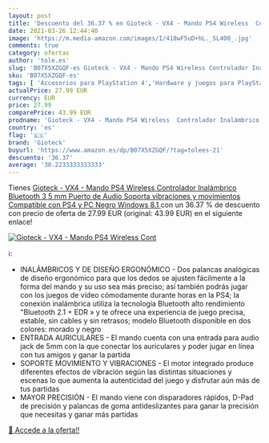 ```yaml
---
layout: post
title: 'Descuento del 36.37 % en Gioteck - VX4 - Mando PS4 Wireless  Cont'
date: 2021-03-26 12:44:40
image: 'https://m.media-amazon.com/images/I/418wF5uD+hL._SL400_.jpg'
comments: true
category: ofertas
author: 'tole.es'
slug: 'B07X5XZGQF-es Gioteck - VX4 - Mando PS4 Wireless Controlador Inalámbrico...'
sku: 'B07X5XZGQF-es'
tags: [ 'Accesorios para PlayStation 4','Hardware y juegos para PlayStation 4','Mandos y controles para PlayStation 4','Videojuegos','gioteck','ps4', ]
actualPrice: 27.99 EUR
currency: EUR
price: 27.99
comparePrice: 43.99 EUR
prodname: 'Gioteck - VX4 - Mando PS4 Wireless  Controlador Inalámbrico Bluetooth  3 5 mm Puerto de Audio  Soporta vibraciones y movimientos  Compatible con PS4 y PC Negro  Windows 8.1 '
country: 'es'
flag: '🇪🇸'
brand: 'Gioteck'
buyurl: 'https://www.amazon.es/dp/B07X5XZGQF/?tag=tolees-21'
descuento: '36.37'
average: '30.2233333333333'
---
```


Tienes [Gioteck - VX4 - Mando PS4 Wireless  Controlador Inalámbrico Bluetooth  3 5 mm Puerto de Audio  Soporta vibraciones y movimientos  Compatible con PS4 y PC Negro  Windows 8.1 ](https://www.amazon.es/dp/B07X5XZGQF/?tag=tolees-21) con un 36.37 % de descuento con precio de oferta de 27.99 EUR (original: 43.99 EUR) en el siguiente enlace!

[![Gioteck - VX4 - Mando PS4 Wireless  Cont](https://m.media-amazon.com/images/I/418wF5uD+hL._SL400_.jpg)](https://www.amazon.es/dp/B07X5XZGQF/?tag=tolees-21)

ℹ️:

- INALÁMBRICOS Y DE DISEÑO ERGONÓMICO - Dos palancas analógicas de diseño ergonómico para que los dedos se ajusten fácilmente a la forma del mando y su uso sea más preciso; así también podrás jugar con los juegos de vídeo cómodamente durante horas en la PS4; la conexión inalámbrica utiliza la tecnología Bluetooth alto rendimiento "Bluetooth 2.1 + EDR » y te ofrece una experiencia de juego precisa, estable, sin cables y sin retrasos; modelo Bluetooth disponible en dos colores: morado y negro
- ENTRADA AURICULARES - El mando cuenta con una entrada para audio jack de 5mm con la que conectar los auriculares y poder jugar en línea con tus amigos y ganar la partida
- SOPORTE MOVIMIENTO Y VIBRACIONES - El motor integrado produce diferentes efectos de vibración según las distintas situaciones y escenas lo que aumenta la autenticidad del juego y disfrutar aún más de tus partidas
- MAYOR PRECISIÓN - El mando viene con disparadores rápidos, D-Pad de precisión y palancas de goma antideslizantes para ganar la precisión que necesitas y ganar más partidas

[🛒 Accede a la oferta!!](https://www.amazon.es/dp/B07X5XZGQF/?tag=tolees-21)
